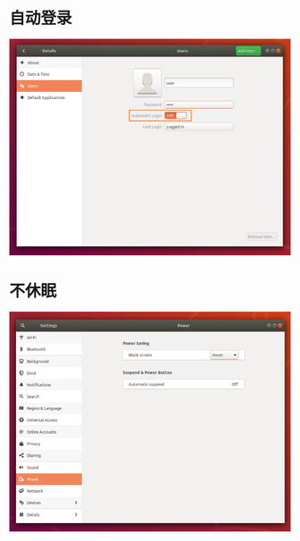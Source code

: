 # 自动登录

![image-20250601224303693](.assets/auto_login/image-20250601224303693.png)

# 不休眠

![image-20250601224415177](.assets/auto_login/image-20250601224415177.png)